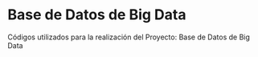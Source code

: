 # Base de Datos de Big Data

Códigos utilizados para la realización del Proyecto: Base de Datos de Big Data
